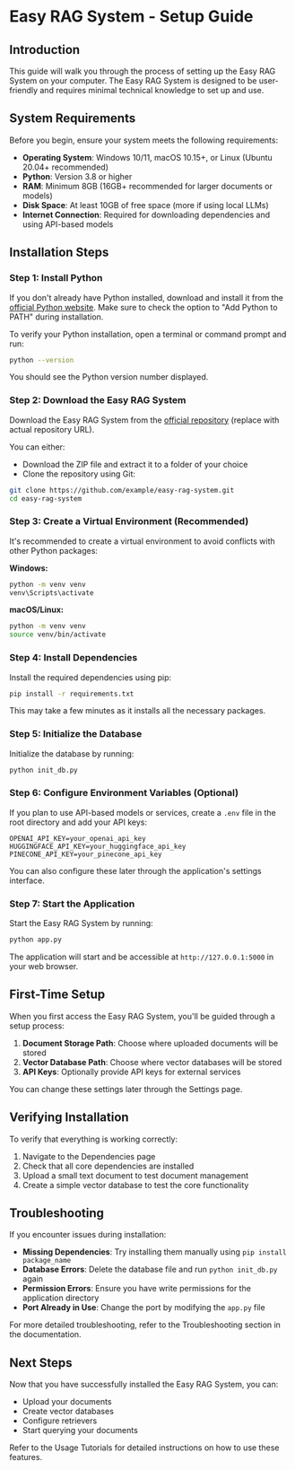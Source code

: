 # Easy RAG System - Setup Guide

## Introduction

This guide will walk you through the process of setting up the Easy RAG System on your computer. The Easy RAG System is designed to be user-friendly and requires minimal technical knowledge to set up and use.

## System Requirements

Before you begin, ensure your system meets the following requirements:

- **Operating System**: Windows 10/11, macOS 10.15+, or Linux (Ubuntu 20.04+ recommended)
- **Python**: Version 3.8 or higher
- **RAM**: Minimum 8GB (16GB+ recommended for larger documents or models)
- **Disk Space**: At least 10GB of free space (more if using local LLMs)
- **Internet Connection**: Required for downloading dependencies and using API-based models

## Installation Steps

### Step 1: Install Python

If you don't already have Python installed, download and install it from the [official Python website](https://www.python.org/downloads/). Make sure to check the option to "Add Python to PATH" during installation.

To verify your Python installation, open a terminal or command prompt and run:

```bash
python --version
```

You should see the Python version number displayed.

### Step 2: Download the Easy RAG System

Download the Easy RAG System from the [official repository](https://github.com/example/easy-rag-system) (replace with actual repository URL).

You can either:
- Download the ZIP file and extract it to a folder of your choice
- Clone the repository using Git:

```bash
git clone https://github.com/example/easy-rag-system.git
cd easy-rag-system
```

### Step 3: Create a Virtual Environment (Recommended)

It's recommended to create a virtual environment to avoid conflicts with other Python packages:

**Windows:**
```bash
python -m venv venv
venv\Scripts\activate
```

**macOS/Linux:**
```bash
python -m venv venv
source venv/bin/activate
```

### Step 4: Install Dependencies

Install the required dependencies using pip:

```bash
pip install -r requirements.txt
```

This may take a few minutes as it installs all the necessary packages.

### Step 5: Initialize the Database

Initialize the database by running:

```bash
python init_db.py
```

### Step 6: Configure Environment Variables (Optional)

If you plan to use API-based models or services, create a `.env` file in the root directory and add your API keys:

```
OPENAI_API_KEY=your_openai_api_key
HUGGINGFACE_API_KEY=your_huggingface_api_key
PINECONE_API_KEY=your_pinecone_api_key
```

You can also configure these later through the application's settings interface.

### Step 7: Start the Application

Start the Easy RAG System by running:

```bash
python app.py
```

The application will start and be accessible at `http://127.0.0.1:5000` in your web browser.

## First-Time Setup

When you first access the Easy RAG System, you'll be guided through a setup process:

1. **Document Storage Path**: Choose where uploaded documents will be stored
2. **Vector Database Path**: Choose where vector databases will be stored
3. **API Keys**: Optionally provide API keys for external services

You can change these settings later through the Settings page.

## Verifying Installation

To verify that everything is working correctly:

1. Navigate to the Dependencies page
2. Check that all core dependencies are installed
3. Upload a small text document to test document management
4. Create a simple vector database to test the core functionality

## Troubleshooting

If you encounter issues during installation:

- **Missing Dependencies**: Try installing them manually using `pip install package_name`
- **Database Errors**: Delete the database file and run `python init_db.py` again
- **Permission Errors**: Ensure you have write permissions for the application directory
- **Port Already in Use**: Change the port by modifying the `app.py` file

For more detailed troubleshooting, refer to the Troubleshooting section in the documentation.

## Next Steps

Now that you have successfully installed the Easy RAG System, you can:

- Upload your documents
- Create vector databases
- Configure retrievers
- Start querying your documents

Refer to the Usage Tutorials for detailed instructions on how to use these features.